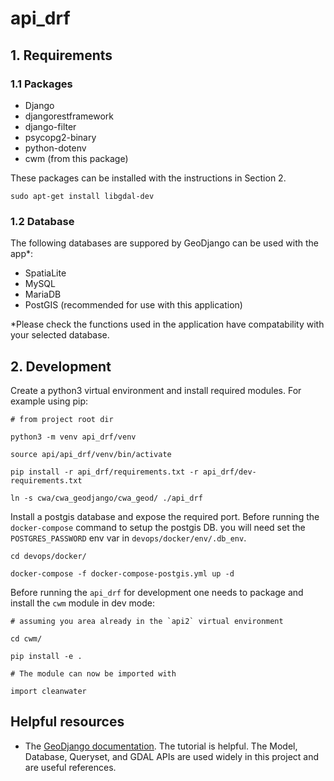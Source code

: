 # api_drf

## 1. Requirements

### 1.1 Packages

- Django
- djangorestframework
- django-filter
- psycopg2-binary
- python-dotenv
- cwm (from this package)

These packages can be installed with the instructions in Section 2.

`sudo apt-get install libgdal-dev`

### 1.2 Database

The following databases are suppored by GeoDjango can be used with the app*:

- SpatiaLite
- MySQL
- MariaDB
- PostGIS (recommended for use with this application)

*Please check the functions used in the application have compatability with your selected database. 

## 2. Development

Create a python3 virtual environment and install required modules. For example using pip:

```
# from project root dir

python3 -m venv api_drf/venv

source api/api_drf/venv/bin/activate

pip install -r api_drf/requirements.txt -r api_drf/dev-requirements.txt

ln -s cwa/cwa_geodjango/cwa_geod/ ./api_drf
```

Install a postgis database and expose the required port. Before running the `docker-compose` command to setup the postgis DB. you will need set the `POSTGRES_PASSWORD` env var in `devops/docker/env/.db_env`.

```
cd devops/docker/

docker-compose -f docker-compose-postgis.yml up -d
```

Before running the `api_drf` for development one needs to package and install the `cwm` module in dev mode:

```
# assuming you area already in the `api2` virtual environment

cd cwm/

pip install -e .

# The module can now be imported with

import cleanwater
```

## Helpful resources

- The [GeoDjango documentation](https://docs.djangoproject.com/en/4.2/ref/contrib/gis/). The tutorial is helpful. The Model, Database, Queryset, and GDAL APIs are used widely in this project and are useful references.
